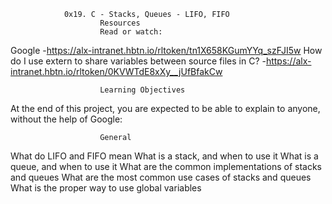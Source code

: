                 0x19. C - Stacks, Queues - LIFO, FIFO
                        Resources
                        Read or watch:
Google -https://alx-intranet.hbtn.io/rltoken/tn1X658KGumYYq_szFJI5w How do I use extern to share variables between source files in C? -https://alx-intranet.hbtn.io/rltoken/0KVWTdE8xXy__jUfBfakCw

                        Learning Objectives
At the end of this project, you are expected to be able to explain to anyone, without the help of Google:

                        General
What do LIFO and FIFO mean What is a stack, and when to use it What is a queue, and when to use it What are the common implementations of stacks and queues What are the most common use cases of stacks and queues What is the proper way to use global variables
